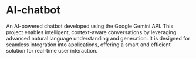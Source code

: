 # AI-chatbot

An AI-powered chatbot developed using the Google Gemini API. This project enables intelligent, context-aware conversations by leveraging advanced natural language understanding and generation. It is designed for seamless integration into applications, offering a smart and efficient solution for real-time user interaction.
